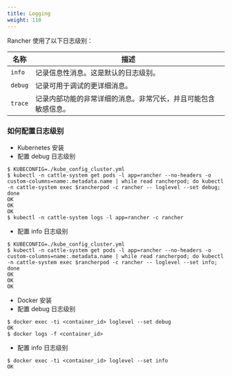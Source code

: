 ```yaml
---
title: Logging
weight: 110
---
```


Rancher 使用了以下日志级别：

| 名称 | 描述 |
|---------|-------------|
| `info` | 记录信息性消息。这是默认的日志级别。 |
| `debug` | 记录可用于调试的更详细消息。 |
| `trace` | 记录内部功能的非常详细的消息。非常冗长，并且可能包含敏感信息。 |

### 如何配置日志级别

* Kubernetes 安装
* 配置 debug 日志级别
```
$ KUBECONFIG=./kube_config_cluster.yml
$ kubectl -n cattle-system get pods -l app=rancher --no-headers -o custom-columns=name:.metadata.name | while read rancherpod; do kubectl -n cattle-system exec $rancherpod -c rancher -- loglevel --set debug; done
OK
OK
OK
$ kubectl -n cattle-system logs -l app=rancher -c rancher
```

* 配置 info 日志级别
```
$ KUBECONFIG=./kube_config_cluster.yml
$ kubectl -n cattle-system get pods -l app=rancher --no-headers -o custom-columns=name:.metadata.name | while read rancherpod; do kubectl -n cattle-system exec $rancherpod -c rancher -- loglevel --set info; done
OK
OK
OK
```

* Docker 安装
* 配置 debug 日志级别
```
$ docker exec -ti <container_id> loglevel --set debug
OK
$ docker logs -f <container_id>
```

* 配置 info 日志级别
```
$ docker exec -ti <container_id> loglevel --set info
OK
```
